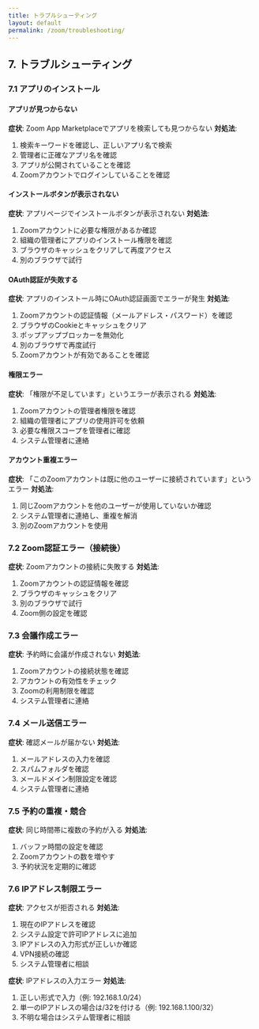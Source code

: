 ```yaml
---
title: トラブルシューティング
layout: default
permalink: /zoom/troubleshooting/
---
```


## 7. トラブルシューティング

### 7.1 アプリのインストール

#### アプリが見つからない
**症状**: Zoom App Marketplaceでアプリを検索しても見つからない
**対処法**:
1. 検索キーワードを確認し、正しいアプリ名で検索
2. 管理者に正確なアプリ名を確認
3. アプリが公開されていることを確認
4. Zoomアカウントでログインしていることを確認

#### インストールボタンが表示されない
**症状**: アプリページでインストールボタンが表示されない
**対処法**:
1. Zoomアカウントに必要な権限があるか確認
2. 組織の管理者にアプリのインストール権限を確認
3. ブラウザのキャッシュをクリアして再度アクセス
4. 別のブラウザで試行

#### OAuth認証が失敗する
**症状**: アプリのインストール時にOAuth認証画面でエラーが発生
**対処法**:
1. Zoomアカウントの認証情報（メールアドレス・パスワード）を確認
2. ブラウザのCookieとキャッシュをクリア
3. ポップアップブロッカーを無効化
4. 別のブラウザで再度試行
5. Zoomアカウントが有効であることを確認

#### 権限エラー
**症状**: 「権限が不足しています」というエラーが表示される
**対処法**:
1. Zoomアカウントの管理者権限を確認
2. 組織の管理者にアプリの使用許可を依頼
3. 必要な権限スコープを管理者に確認
4. システム管理者に連絡

#### アカウント重複エラー
**症状**: 「このZoomアカウントは既に他のユーザーに接続されています」というエラー
**対処法**:
1. 同じZoomアカウントを他のユーザーが使用していないか確認
2. システム管理者に連絡し、重複を解消
3. 別のZoomアカウントを使用

### 7.2 Zoom認証エラー（接続後）
**症状**: Zoomアカウントの接続に失敗する
**対処法**:
1. Zoomアカウントの認証情報を確認
2. ブラウザのキャッシュをクリア
3. 別のブラウザで試行
4. Zoom側の設定を確認

### 7.3 会議作成エラー
**症状**: 予約時に会議が作成されない
**対処法**:
1. Zoomアカウントの接続状態を確認
2. アカウントの有効性をチェック
3. Zoomの利用制限を確認
4. システム管理者に連絡

### 7.4 メール送信エラー
**症状**: 確認メールが届かない
**対処法**:
1. メールアドレスの入力を確認
2. スパムフォルダを確認
3. メールドメイン制限設定を確認
4. システム管理者に連絡

### 7.5 予約の重複・競合
**症状**: 同じ時間帯に複数の予約が入る
**対処法**:
1. バッファ時間の設定を確認
2. Zoomアカウントの数を増やす
3. 予約状況を定期的に確認

### 7.6 IPアドレス制限エラー
**症状**: アクセスが拒否される
**対処法**:
1. 現在のIPアドレスを確認
2. システム設定で許可IPアドレスに追加
3. IPアドレスの入力形式が正しいか確認
4. VPN接続の確認
5. システム管理者に相談

**症状**: IPアドレスの入力エラー
**対処法**:
1. 正しい形式で入力（例: 192.168.1.0/24）
2. 単一のIPアドレスの場合は/32を付ける（例: 192.168.1.100/32）
3. 不明な場合はシステム管理者に相談



